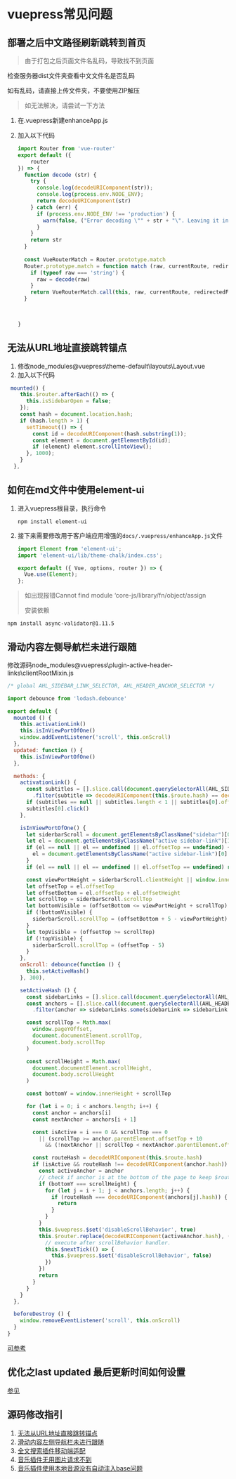  
# vuepress常见问题

## 部署之后中文路径刷新跳转到首页

> 由于打包之后页面文件名乱码，导致找不到页面

检查服务器dist文件夹查看中文文件名是否乱码

如有乱码，请直接上传文件夹，不要使用ZIP解压

> 如无法解决，请尝试一下方法

1. 在.vuepress新建enhanceApp.js

2. 加入以下代码

   ```javascript
   import Router from 'vue-router'
   export default ({
       router
   }) => {
     function decode (str) {
       try {
         console.log(decodeURIComponent(str));
         console.log(process.env.NODE_ENV);
         return decodeURIComponent(str)
       } catch (err) {
         if (process.env.NODE_ENV !== 'production') {
           warn(false, ("Error decoding \"" + str + "\". Leaving it intact."));
         }
       }
       return str
     }
     
     const VueRouterMatch = Router.prototype.match
     Router.prototype.match = function match (raw, currentRoute, redirectedFrom) {
       if (typeof raw === 'string') {
         raw = decode(raw)
       }
       return VueRouterMatch.call(this, raw, currentRoute, redirectedFrom)
     }
   
   
      
   }
   ```

## 无法从URL地址直接跳转锚点

1. 修改node_modules\@vuepress\theme-default\layouts\Layout.vue
2. 加入以下代码

```javascript
 mounted() {
    this.$router.afterEach(() => {
      this.isSidebarOpen = false;
    });
    const hash = document.location.hash;
    if (hash.length > 1) {
      setTimeout(() => {
        const id = decodeURIComponent(hash.substring(1));
        const element = document.getElementById(id);
        if (element) element.scrollIntoView();
      }, 1000);
    }
  },
```

## 如何在md文件中使用element-ui

1. 进入vuepress根目录，执行命令

   ```text
   npm install element-ui
   ```

2. 接下来需要修改用于客户端应用增强的`docs/.vuepress/enhanceApp.js`文件

   ```javascript
   import Element from 'element-ui';
   import 'element-ui/lib/theme-chalk/index.css';
   
   export default ({ Vue, options, router }) => {
     Vue.use(Element);
   };
   ```

> 如出现报错Cannot find module ‘core-js/library/fn/object/assign
>
> 安装依赖

```text
npm install async-validator@1.11.5
```

## 滑动内容左侧导航栏未进行跟随

修改源码node_modules\@vuepress\plugin-active-header-links\clientRootMixin.js

```javascript
/* global AHL_SIDEBAR_LINK_SELECTOR, AHL_HEADER_ANCHOR_SELECTOR */

import debounce from 'lodash.debounce'

export default {
  mounted () {
    this.activationLink()
    this.isInViewPortOfOne()
    window.addEventListener('scroll', this.onScroll)
  },
  updated: function () {
    this.isInViewPortOfOne()
  },

  methods: {
    activationLink() {
      const subtitles = [].slice.call(document.querySelectorAll(AHL_SIDEBAR_LINK_SELECTOR))
        .filter(subtitle => decodeURIComponent(this.$route.hash) == decodeURIComponent(subtitle.hash))
      if (subtitles == null || subtitles.length < 1 || subtitles[0].offsetTop == undefined|| location.hash == "") return
      subtitles[0].click()
    },

    isInViewPortOfOne() {
      let siderbarScroll = document.getElementsByClassName("sidebar")[0]
      let el = document.getElementsByClassName("active sidebar-link")[1]
      if (el == null || el == undefined || el.offsetTop == undefined) {
        el = document.getElementsByClassName("active sidebar-link")[0]
      }
      if (el == null || el == undefined || el.offsetTop == undefined) return

      const viewPortHeight = siderbarScroll.clientHeight || window.innerHeight || document.documentElement.clientHeight || document.body.clientHeight
      let offsetTop = el.offsetTop
      let offsetBottom = el.offsetTop + el.offsetHeight
      let scrollTop = siderbarScroll.scrollTop
      let bottomVisible = (offsetBottom <= viewPortHeight + scrollTop)
      if (!bottomVisible) {
        siderbarScroll.scrollTop = (offsetBottom + 5 - viewPortHeight)
      }
      let topVisible = (offsetTop >= scrollTop)
      if (!topVisible) {
        siderbarScroll.scrollTop = (offsetTop - 5)
      }
    },
    onScroll: debounce(function () {
      this.setActiveHash()
    }, 300),

    setActiveHash () {
      const sidebarLinks = [].slice.call(document.querySelectorAll(AHL_SIDEBAR_LINK_SELECTOR))
      const anchors = [].slice.call(document.querySelectorAll(AHL_HEADER_ANCHOR_SELECTOR))
        .filter(anchor => sidebarLinks.some(sidebarLink => sidebarLink.hash === anchor.hash))

      const scrollTop = Math.max(
        window.pageYOffset,
        document.documentElement.scrollTop,
        document.body.scrollTop
      )

      const scrollHeight = Math.max(
        document.documentElement.scrollHeight,
        document.body.scrollHeight
      )

      const bottomY = window.innerHeight + scrollTop

      for (let i = 0; i < anchors.length; i++) {
        const anchor = anchors[i]
        const nextAnchor = anchors[i + 1]

        const isActive = i === 0 && scrollTop === 0
          || (scrollTop >= anchor.parentElement.offsetTop + 10
            && (!nextAnchor || scrollTop < nextAnchor.parentElement.offsetTop - 10))

        const routeHash = decodeURIComponent(this.$route.hash)
        if (isActive && routeHash !== decodeURIComponent(anchor.hash)) {
          const activeAnchor = anchor
          // check if anchor is at the bottom of the page to keep $route.hash consistent
          if (bottomY === scrollHeight) {
            for (let j = i + 1; j < anchors.length; j++) {
              if (routeHash === decodeURIComponent(anchors[j].hash)) {
                return
              }
            }
          }
          this.$vuepress.$set('disableScrollBehavior', true)
          this.$router.replace(decodeURIComponent(activeAnchor.hash), () => {
            // execute after scrollBehavior handler.
            this.$nextTick(() => {
              this.$vuepress.$set('disableScrollBehavior', false)
            })
          })
          return
        }
      }
    }
  },

  beforeDestroy () {
    window.removeEventListener('scroll', this.onScroll)
  }
}

```

[可参考](https://github.com/vuejs/vuepress/pull/2272)

## 优化之last updated 最后更新时间如何设置

[参见](https://zhuanlan.zhihu.com/p/454513921)



## 源码修改指引

1. [无法从URL地址直接跳转锚点](/guide/vuepress/常见问题.md#无法从url地址直接跳转锚点)
2. [滑动内容左侧导航栏未进行跟随](/guide/vuepress/常见问题.md#滑动内容左侧导航栏未进行跟随)
3. [全文搜索插件移动端适配](/guide/vuepress/集成全文搜索插件.md#移动端适配问题)
4. [音乐插件无用图片请求不到](/guide/vuepress/音乐插件.md#注意)
5. [音乐插件使用本地音源没有自动注入base问题](/guide/vuepress/音乐插件.md#使用本地音源没有自动注入base问题)



